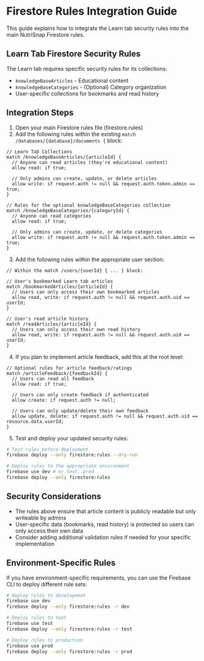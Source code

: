 # Firestore Rules Integration Guide

This guide explains how to integrate the Learn tab security rules into the main NutriSnap Firestore rules.

## Learn Tab Firestore Security Rules

The Learn tab requires specific security rules for its collections:
- `knowledgeBaseArticles` - Educational content
- `knowledgeBaseCategories` - (Optional) Category organization
- User-specific collections for bookmarks and read history

## Integration Steps

1. Open your main Firestore rules file (firestore.rules)
2. Add the following rules within the existing `match /databases/{database}/documents {` block:

```
// Learn Tab Collections
match /knowledgeBaseArticles/{articleId} {
  // Anyone can read articles (they're educational content)
  allow read: if true;
  
  // Only admins can create, update, or delete articles
  allow write: if request.auth != null && request.auth.token.admin == true;
}

// Rules for the optional knowledgeBaseCategories collection
match /knowledgeBaseCategories/{categoryId} {
  // Anyone can read categories
  allow read: if true;
  
  // Only admins can create, update, or delete categories
  allow write: if request.auth != null && request.auth.token.admin == true;
}
```

3. Add the following rules within the appropriate user section:

```
// Within the match /users/{userId} { ... } block:

// User's bookmarked Learn tab articles
match /bookmarkedArticles/{articleId} {
  // Users can only access their own bookmarked articles
  allow read, write: if request.auth != null && request.auth.uid == userId;
}

// User's read article history
match /readArticles/{articleId} {
  // Users can only access their own read history
  allow read, write: if request.auth != null && request.auth.uid == userId;
}
```

4. If you plan to implement article feedback, add this at the root level:

```
// Optional rules for article feedback/ratings
match /articleFeedback/{feedbackId} {
  // Users can read all feedback
  allow read: if true;
  
  // Users can only create feedback if authenticated
  allow create: if request.auth != null;
  
  // Users can only update/delete their own feedback
  allow update, delete: if request.auth != null && request.auth.uid == resource.data.userId;
}
```

5. Test and deploy your updated security rules:

```bash
# Test rules before deployment
firebase deploy --only firestore:rules --dry-run

# Deploy rules to the appropriate environment
firebase use dev # or test, prod
firebase deploy --only firestore:rules
```

## Security Considerations

- The rules above ensure that article content is publicly readable but only writeable by admins
- User-specific data (bookmarks, read history) is protected so users can only access their own data
- Consider adding additional validation rules if needed for your specific implementation

## Environment-Specific Rules

If you have environment-specific requirements, you can use the Firebase CLI to deploy different rule sets:

```bash
# Deploy rules to development
firebase use dev
firebase deploy --only firestore:rules -r dev

# Deploy rules to test
firebase use test
firebase deploy --only firestore:rules -r test

# Deploy rules to production
firebase use prod
firebase deploy --only firestore:rules -r prod
```
